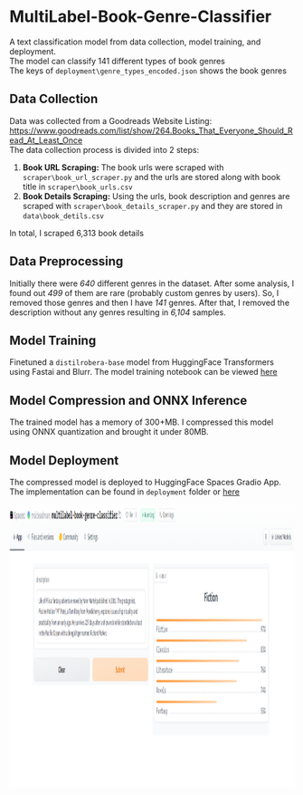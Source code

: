 # MultiLabel-Book-Genre-Classifier

A text classification model from data collection, model training, and deployment. <br/>
The model can classify 141 different types of book genres <br/>The keys of `deployment\genre_types_encoded.json` shows the book genres

 ## Data Collection

Data was collected from a Goodreads Website Listing: https://www.goodreads.com/list/show/264.Books_That_Everyone_Should_Read_At_Least_Once <br/>The data collection process is divided into 2 steps:

1. **Book URL Scraping:** The book urls were scraped with `scraper\book_url_scraper.py` and the urls are stored along with book title in `scraper\book_urls.csv`
2. **Book Details Scraping:** Using the urls, book description and genres are scraped with `scraper\book_details_scraper.py` and they are stored in `data\book_detils.csv`

In total, I scraped 6,313 book details

## Data Preprocessing

Initially there were *640* different genres in the dataset. After some analysis, I found out *499* of them are rare (probably custom genres by users). So, I removed those genres and then I have *141* genres. After that, I removed the description without any genres resulting in *6,104* samples.

## Model Training

Finetuned a `distilrobera-base` model from HuggingFace Transformers using Fastai and Blurr. The model training notebook can be viewed [here](https://github.com/msi1427/MultiLabel-Book-Genre-Classifier/blob/main/notebooks/multilabel_text_classification.ipynb)

## Model Compression and ONNX Inference

The trained model has a memory of 300+MB. I compressed this model using ONNX quantization and brought it under 80MB. 

## Model Deployment

The compressed model is deployed to HuggingFace Spaces Gradio App. The implementation can be found in `deployment` folder or [here](https://huggingface.co/spaces/msideadman/multilabel-book-genre-classifier) 

<img src = "deployment/gradio_app.png" width="1500" height="500">

